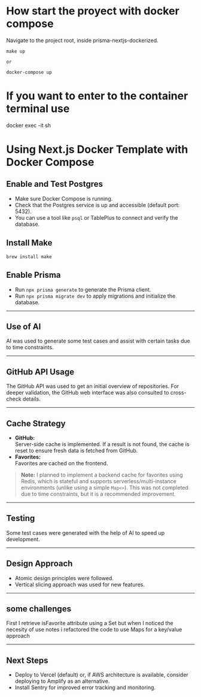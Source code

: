 # How start the proyect with docker compose

Navigate to the project root, inside prisma-nextjs-dockerized.


```
make up

or 

docker-compose up
```


# If you want to enter to the container terminal use 

docker exec -it <container-name> sh


# Using Next.js Docker Template with Docker Compose

## Enable and Test Postgres

*   Make sure Docker Compose is running.
*   Check that the Postgres service is up and accessible (default port: 5432).
*   You can use a tool like `psql` or TablePlus to connect and verify the database.

## Install Make

```
brew install make
```

## Enable Prisma

*   Run `npx prisma generate` to generate the Prisma client.
*   Run `npx prisma migrate dev` to apply migrations and initialize the database.

---

## Use of AI

AI was used to generate some test cases and assist with certain tasks due to time constraints.

---

## GitHub API Usage

The GitHub API was used to get an initial overview of repositories. For deeper validation, the GitHub web interface was also consulted to cross-check details.

---

## Cache Strategy

*   **GitHub:**  
    Server-side cache is implemented. If a result is not found, the cache is reset to ensure fresh data is fetched from GitHub.
*   **Favorites:**  
    Favorites are cached on the frontend.

> **Note:** I planned to implement a backend cache for favorites using Redis, which is stateful and supports serverless/multi-instance environments (unlike using a simple `Map<>`). This was not completed due to time constraints, but it is a recommended improvement.

---

## Testing

Some test cases were generated with the help of AI to speed up development.

---

## Design Approach

*   Atomic design principles were followed.
*   Vertical slicing approach was used for new features.

---

## some challenges

First I retrieve isFavorite attribute using a Set but when I noticed the necesity of use notes i refactored the code to use Maps for a key/value approach

---

## Next Steps

*   Deploy to Vercel (default) or, if AWS architecture is available, consider deploying to Amplify as an alternative.
*   Install Sentry for improved error tracking and monitoring.